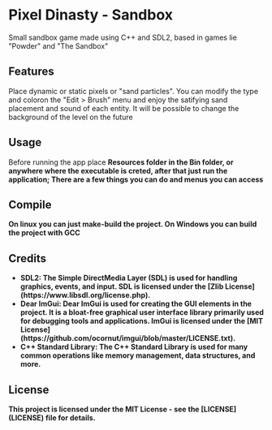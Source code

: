 <h1><b>Pixel Dinasty - Sandbox </b></h1>
        Small sandbox game made using C++ and SDL2, based in games lie "Powder" and "The Sandbox"

<b><h2> Features </h2></b>
        Place dynamic or static pixels or "sand particles". You can modify the type and coloron the "Edit > Brush" menu and enjoy the satifying sand placement and sound of each entity. It will be possible to change the background of the level on the future


<h2><b> Usage </b></h2>
        Before running the app place <b>Resources<b> folder in the Bin folder, or anywhere where the executable is creted, after that just run the application; There are a few things you can do and menus you can access


<b><h2>Compile</h2></b>
        On linux you can just make-build the project. On Windows you can build the project with GCC

<h2>Credits</h2>
        <ul>
                <li> SDL2: The Simple DirectMedia Layer (SDL) is used for handling graphics, events, and input. SDL is licensed under the [Zlib License](https://www.libsdl.org/license.php). </li>
                <li> Dear ImGui: Dear ImGui is used for creating the GUI elements in the project. It is a bloat-free graphical user interface library primarily used for debugging tools and applications. ImGui is licensed under the [MIT License](https://github.com/ocornut/imgui/blob/master/LICENSE.txt). </li>
                <li> C++ Standard Library: The C++ Standard Library is used for many common operations like memory management, data structures, and more. </li>
        </ul>

<h2> <b> License </b> </h2>
        This project is licensed under the MIT License - see the [LICENSE](LICENSE) file for details.
